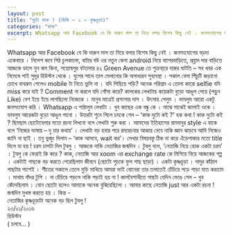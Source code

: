 ```yaml
---
layout: post
title: "দুটো কাক ! (কিস্তি ~ ২ ~ কৃষ্ণচূড়া)"
categories: "কাক"
excerpt: Whatsapp আর Facebook যে কি দারুন মাল তা নিয়ে বলার বিশেষ কিছু নেই । জনসংযোগের বড়দা একেবারে । নিলেশ কবে পিঠ চুলকালো, বাটার বউ ওর নতুন কেনা ...
---
```


Whatsapp আর Facebook যে কি দারুন মাল তা নিয়ে বলার বিশেষ কিছু নেই । জনসংযোগের বড়দা একেবারে । নিলেশ কবে পিঠ চুলকালো, বাটার বউ ওর নতুন কেনা android নিয়ে বাপেরবাড়িতে, প্রহ্লাদ দার বাড়িতে আজকে ডালে নুন কম কিনা, সন্তোষপুর বটতলার ৪২ Green Avenue তে শুক্রবা্রে দারুর ঘাটতি – সব খবর এক নিমেষে পাই সুদূর হিউস্টন থেকে । যুগের সাথে তাল মেলানোর কি অসাধারন সুব্যবস্থা । সকাল বেলা পিঁচুটি জড়ানো চোখে বাথরুম গেলেও mobile টা নিতে ভুলি না । যদি পিছিয়ে পড়ি? অনেক পরিশ্রম এ তোলা কারো selfie যদি miss করে যাই ? Comment না করলে যদি গোঁসা করে?
কালকের লেখাটায় কয়েকটা বুড়ো আঙুল পেয়ে (পড়ু্ন Like) বেশ ইয়ে ইয়ে লাগছিলো নিজেকে । মানুষ মাত্রেই প্রশংসার দাস । উৎসাহ পেলুম । ভাবলুম আরো একটু জনসংযোগ করি । Whatsapp এ পাঠালুম লেখাটা । খুব কাছের এক বন্ধু কে । মাঝে মাঝেই জালাই ওকে । ভাবলুম আরেকটা বুড়ো আঙুল পাবো । উত্তরটা শুনে পিলে চমকে গেল – ‘কাক দুটো কই ?’
হক কথা ! কাক দুটো কই ? ছিমছাম ছোটোবেলার মতো রচনা লিখবো বলে লেখাটা শুরু করা । আমাদের ইতিহাসের রামবাবুর style এ যাকে বলে ‘নিজের ভাষায় – দু চার কথায়’ । লেখাটা বড় হবার পরে রম্যরচনার আকার নেবে নাকি জ্ঞান ঝাড়বে আমি নিজেও জানি না ছাই । তবু ভুজুং দিলাম – ‘কাক আসবে, wait কর’। লেখার বিষয়বস্তু ঠিক না করে এঁড়েপাকার মতো title দিলে যা হয় !
চরম চাপটা দিল টুবলু । আজকে নাকি নেতাজির জন্মদিন । টুবলু বলে, ‘নেতাজি নিয়ে হোক একটা চরম’ । টুবলু কে ফেরাই কি করে ? কাক, নেতাজি আর xoom এর exchange rate কে মিশিয়ে নিয়ে আজকের গল্প ।
একটাই গাছকে বড় করতে পেরেছিলাম জীবনে (ছোটো পুচকে ফুল গাছ ছাড়া) । একটা কৃষ্ণচূড়া । দাদুর কাঁঠাল গাছটার পাশেই । শীতের সকালে তেলে মুড়ি মাখিয়ে আমরা ভাই বোনেরা তার তলাতেই চেঁচিয়ে পড়ে পাড়া মাত করতাম । মাথায় বাঁদর টুপি । না চেঁচিয়ে পড়লে নাকি পড়াই হয় না !
কালবৈশাখীতে গাছটা যেদিন ভেঙে গেল – খুব কেঁদেছিলাম । বোন ছোটো হলেও আমাকে অনেক বুঝিয়েছিলো । 
আমার কাছে নেতাজি just আর একটা রচনা ! জন্মদিন মুখস্ত করতে হয় ।
কিন্ত -<br/>
নেতাজির কৃষ্ণচূড়াটা অনেক বড় ছিল টুবলু !<br/>
২৩/০১/২০১৬<br/>
হিউস্টন<br/>
( চলবে... )